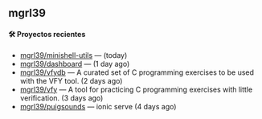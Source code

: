 ## mgrl39 












#### 🛠 Proyectos recientes

- [mgrl39/minishell-utils](https://github.com/mgrl39/minishell-utils) —  (today)
- [mgrl39/dashboard](https://github.com/mgrl39/dashboard) —  (1 day ago)
- [mgrl39/vfydb](https://github.com/mgrl39/vfydb) — A curated set of C programming exercises to be used with the VFY tool. (2 days ago)
- [mgrl39/vfy](https://github.com/mgrl39/vfy) — A tool for practicing C programming exercises with little verification. (3 days ago)
- [mgrl39/puigsounds](https://github.com/mgrl39/puigsounds) — ionic serve (4 days ago)




